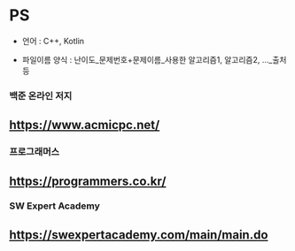 # PS

* 언어 : C++, Kotlin

* 파일이름 양식 : 난이도_문제번호+문제이름_사용한 알고리즘1, 알고리즘2, ..._출처 등

### 백준 온라인 저지 

## https://www.acmicpc.net/

### 프로그래머스

## https://programmers.co.kr/

### SW Expert Academy

## https://swexpertacademy.com/main/main.do
